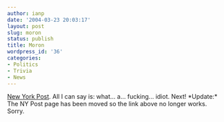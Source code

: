 ```yaml
---
author: ianp
date: '2004-03-23 20:03:17'
layout: post
slug: moron
status: publish
title: Moron
wordpress_id: '36'
categories:
- Politics
- Trivia
- News
---
```


[New York Post](http://www.nypost.com/news/nationalnews/21043.htm). All
I can say is: what... a... fucking... idiot. Next! \*Update:\* The NY
Post page has been moved so the link above no longer works. Sorry.
